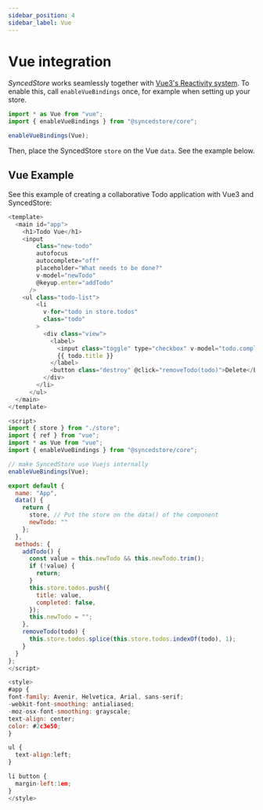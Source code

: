```yaml
---
sidebar_position: 4
sidebar_label: Vue
---
```


# Vue integration

_SyncedStore_ works seamlessly together with [Vue3's Reactivity system](https://v3.vuejs.org/guide/reactivity-fundamentals.html). To enable this, call `enableVueBindings` once, for example when setting up your store.

```typescript
import * as Vue from "vue";
import { enableVueBindings } from "@syncedstore/core";

enableVueBindings(Vue);
```

Then, place the SyncedStore `store` on the Vue `data`. See the example below.

## Vue Example

See this example of creating a collaborative Todo application with Vue3 and SyncedStore:

```javascript live vue
<template>
  <main id="app">
    <h1>Todo Vue</h1>
    <input
        class="new-todo"
        autofocus
        autocomplete="off"
        placeholder="What needs to be done?"
        v-model="newTodo"
        @keyup.enter="addTodo"
      />
    <ul class="todo-list">
        <li
          v-for="todo in store.todos"
          class="todo"
        >
          <div class="view">
            <label>
              <input class="toggle" type="checkbox" v-model="todo.completed" />
              {{ todo.title }}
            </label>
            <button class="destroy" @click="removeTodo(todo)">Delete</button>
          </div>
        </li>
      </ul>
  </main>
</template>

<script>
import { store } from "./store";
import { ref } from "vue";
import * as Vue from "vue";
import { enableVueBindings } from "@syncedstore/core";

// make SyncedStore use Vuejs internally
enableVueBindings(Vue);

export default {
  name: "App",
  data() {
    return {
      store, // Put the store on the data() of the component
      newTodo: ""
    };
  },
  methods: {
    addTodo() {
      const value = this.newTodo && this.newTodo.trim();
      if (!value) {
        return;
      }
      this.store.todos.push({
        title: value,
        completed: false,
      });
      this.newTodo = "";
    },
    removeTodo(todo) {
      this.store.todos.splice(this.store.todos.indexOf(todo), 1);
    }
  }
};
</script>

<style>
#app {
font-family: Avenir, Helvetica, Arial, sans-serif;
-webkit-font-smoothing: antialiased;
-moz-osx-font-smoothing: grayscale;
text-align: center;
color: #2c3e50;
}

ul {
  text-align:left;
}

li button {
  margin-left:1em;
}
</style>



```
